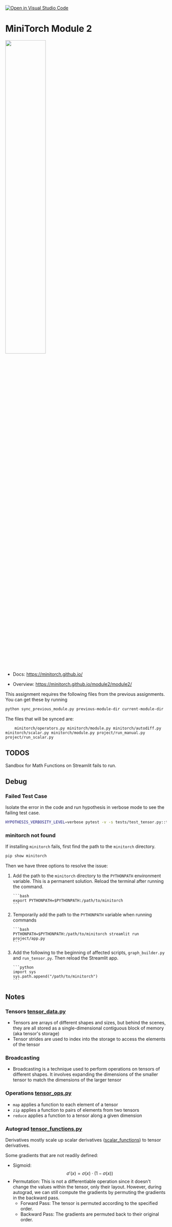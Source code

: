 [![Open in Visual Studio Code](https://classroom.github.com/assets/open-in-vscode-2e0aaae1b6195c2367325f4f02e2d04e9abb55f0b24a779b69b11b9e10269abc.svg)](https://classroom.github.com/online_ide?assignment_repo_id=15367888&assignment_repo_type=AssignmentRepo)

# MiniTorch Module 2

<img src="https://minitorch.github.io/minitorch.svg" width="50%">

- Docs: https://minitorch.github.io/

- Overview: https://minitorch.github.io/module2/module2/

This assignment requires the following files from the previous assignments. You can get these by running

```bash
python sync_previous_module.py previous-module-dir current-module-dir
```

The files that will be synced are:

        minitorch/operators.py minitorch/module.py minitorch/autodiff.py minitorch/scalar.py minitorch/module.py project/run_manual.py project/run_scalar.py

## TODOS

Sandbox for Math Functions on Streamlit fails to run.

## Debug

### Failed Test Case

Isolate the error in the code and run hypothesis in verbose mode to see the failing test case.

```bash
HYPOTHESIS_VERBOSITY_LEVEL=verbose pytest -v -s tests/test_tensor.py::test_permute
```

### minitorch not found

If installing `minitorch` fails, first find the path to the `minitorch` directory.

```bash
pip show minitorch
```

Then we have three options to resolve the issue:

1.  Add the path to the `minitorch` directory to the `PYTHONPATH` environment variable. This is a permanent solution. Reload the terminal after running the command.

        ```bash
        export PYTHONPATH=$PYTHONPATH:/path/to/minitorch
        ```

2.  Temporarily add the path to the `PYTHONPATH` variable when running commands

        ```bash
        PYTHONPATH=$PYTHONPATH:/path/to/minitorch streamlit run project/app.py
        ```

3.  Add the following to the beginning of affected scripts, `graph_builder.py` and `run_tensor.py`. Then reload the Streamlit app.

        ```python
        import sys
        sys.path.append("/path/to/minitorch")
        ```

## Notes

### Tensors [tensor_data.py](minitorch/tensor_data.py)

- Tensors are arrays of different shapes and sizes, but behind the scenes, they are all stored as a single-dimensional contiguous block of memory (aka tensor's storage)
- Tensor strides are used to index into the storage to access the elements of the tensor

### Broadcasting

- Broadcasting is a technique used to perform operations on tensors of different shapes. It involves expanding the dimensions of the smaller tensor to match the dimensions of the larger tensor

### Operations [tensor_ops.py](minitorch/tensor_ops.py)

- `map` applies a function to each element of a tensor
- `zip` applies a function to pairs of elements from two tensors
- `reduce` applies a function to a tensor along a given dimension

### Autograd [tensor_functions.py](minitorch/tensor_functions.py)

Derivatives mostly scale up scalar derivatives ([scalar_functions](minitorch/scalar_functions.py)) to tensor derivatives.

Some gradients that are not readily defined:

- Sigmoid: $$\sigma'(x) = \sigma(x) \cdot (1 - \sigma(x))$$
- Permutation: This is not a differentiable operation since it doesn't change the values within the tensor, only their layout. However, during autograd, we can still compute the gradients by permuting the gradients in the backward pass.
  - Forward Pass: The tensor is permuted according to the specified order.
  - Backward Pass: The gradients are permuted back to their original order.
